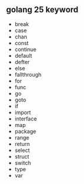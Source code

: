 ## golang 25 keyword
- break
- case
- chan
- const
- continue
- default
- defter
- else
- fallthrough
- for
- func
- go 
- goto
- if
- import
- interface
- map
- package
- range
- return
- select
- struct
- switch
- type
- var